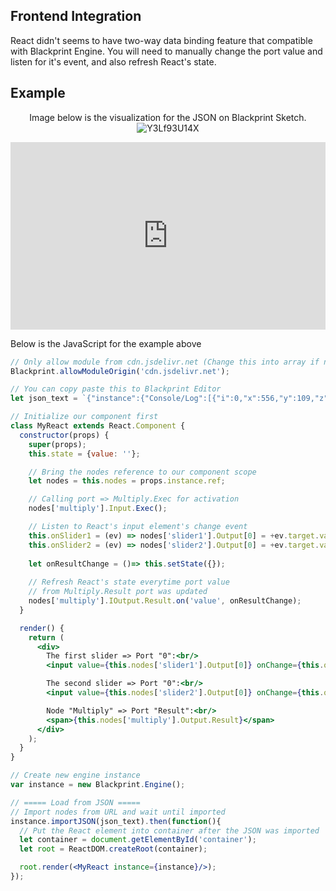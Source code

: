 ## Frontend Integration
React didn't seems to have two-way data binding feature that compatible with Blackprint Engine. You will need to manually change the port value and listen for it's event, and also refresh React's state.

## Example
<center>

Image below is the visualization for the JSON on Blackprint Sketch.
![Y3Lf93U14X](https://user-images.githubusercontent.com/11073373/184805845-ba6b13b4-fbc0-474c-b894-b6bcb40671e9.png)

</center>

<iframe height="300" style="width: 100%;" scrolling="no" title="Blackprint Engine + React" src="https://codepen.io/stefansarya/embed/abYQZeJ?default-tab=html%2Cresult" frameborder="no" loading="lazy" allowtransparency="true" allowfullscreen="true">
  See the Pen <a href="https://codepen.io/stefansarya/pen/abYQZeJ">
  Untitled</a> by StefansArya (<a href="https://codepen.io/stefansarya">@stefansarya</a>)
  on <a href="https://codepen.io">CodePen</a>.
</iframe>

Below is the JavaScript for the example above
```jsx
// Only allow module from cdn.jsdelivr.net (Change this into array if needed)
Blackprint.allowModuleOrigin('cdn.jsdelivr.net');

// You can copy paste this to Blackprint Editor
let json_text = `{"instance":{"Console/Log":[{"i":0,"x":556,"y":109,"z":0,"id":"logger"}],"Input/UI/SliderBox":[{"i":1,"x":86,"y":154,"z":1,"id":"slider1","data":{"0":{"value":2,"min":-100,"max":100,"step":0.1}},"output":{"0":[{"i":2,"name":"A"}]}},{"i":4,"x":86,"y":193,"z":2,"id":"slider2","data":{"0":{"value":2,"min":-100,"max":100,"step":0.1}},"output":{"0":[{"i":2,"name":"B"}]}}],"Example/Math/Multiply":[{"i":2,"x":326,"y":90,"z":3,"id":"multiply","output":{"Result":[{"i":0,"name":"Any"}]}}],"Example/Button/Simple":[{"i":3,"x":49,"y":55,"z":4,"output":{"Clicked":[{"i":2,"name":"Exec"}]}}]},"moduleJS":["https://cdn.jsdelivr.net/npm/@blackprint/nodes@0.8/dist/nodes-console.mjs","https://cdn.jsdelivr.net/npm/@blackprint/nodes@0.8/dist/nodes-input.mjs","https://cdn.jsdelivr.net/npm/@blackprint/nodes@0.8/dist/nodes-example.mjs"]}`;

// Initialize our component first
class MyReact extends React.Component {
  constructor(props) {
    super(props);
    this.state = {value: ''};

    // Bring the nodes reference to our component scope
    let nodes = this.nodes = props.instance.ref;

    // Calling port => Multiply.Exec for activation
    nodes['multiply'].Input.Exec();

	// Listen to React's input element's change event
    this.onSlider1 = (ev) => nodes['slider1'].Output[0] = +ev.target.value;
    this.onSlider2 = (ev) => nodes['slider2'].Output[0] = +ev.target.value;
    
    let onResultChange = ()=> this.setState({});
    
    // Refresh React's state everytime port value
    // from Multiply.Result port was updated
    nodes['multiply'].IOutput.Result.on('value', onResultChange);
  }

  render() {
    return (
      <div>
        The first slider => Port "0":<br/>
        <input value={this.nodes['slider1'].Output[0]} onChange={this.onSlider1} type="number"/>

        The second slider => Port "0":<br/>
        <input value={this.nodes['slider2'].Output[0]} onChange={this.onSlider2} type="number"/>

        Node "Multiply" => Port "Result":<br/>
        <span>{this.nodes['multiply'].Output.Result}</span>
      </div>
    );
  }
}

// Create new engine instance
var instance = new Blackprint.Engine();

// ===== Load from JSON =====
// Import nodes from URL and wait until imported
instance.importJSON(json_text).then(function(){
  // Put the React element into container after the JSON was imported
  let container = document.getElementById('container');
  let root = ReactDOM.createRoot(container);

  root.render(<MyReact instance={instance}/>);
});
```